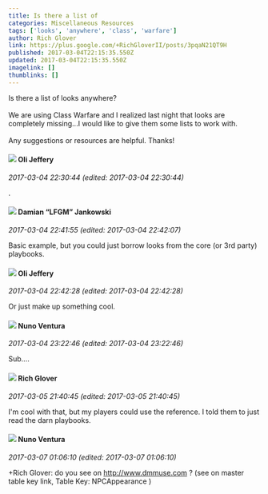 ```yaml
---
title: Is there a list of
categories: Miscellaneous Resources
tags: ['looks', 'anywhere', 'class', 'warfare']
author: Rich Glover
link: https://plus.google.com/+RichGloverII/posts/3pqaN21QT9H
published: 2017-03-04T22:15:35.550Z
updated: 2017-03-04T22:15:35.550Z
imagelink: []
thumblinks: []
---
```


Is there a list of looks anywhere? <br /><br />We are using Class Warfare and I realized last night that looks are completely missing...I would like to give them some lists to work with. <br /><br />Any suggestions or resources are helpful. Thanks!
<div id='comment z120cfkaxnjcxnwck23njnyqbujdg5yts'>
  <h4><img src='{{site.baseurl}}//images/avatars/101126823496630380540_photo.jpg'> Oli Jeffery</h4>
      <p><cite>2017-03-04 22:30:44 (edited: 2017-03-04 22:30:44)</cite></p>
        <p>.</p>
</div>
        

<div id='comment z120cfkaxnjcxnwck23njnyqbujdg5yts'>
  <h4><img src='{{site.baseurl}}//images/avatars/100476170927206311405_photo.jpg'> Damian “LFGM” Jankowski</h4>
      <p><cite>2017-03-04 22:41:55 (edited: 2017-03-04 22:42:07)</cite></p>
        <p>Basic example, but you could just borrow looks from the core (or 3rd party) playbooks.</p>
</div>
        

<div id='comment z120cfkaxnjcxnwck23njnyqbujdg5yts'>
  <h4><img src='{{site.baseurl}}//images/avatars/101126823496630380540_photo.jpg'> Oli Jeffery</h4>
      <p><cite>2017-03-04 22:42:28 (edited: 2017-03-04 22:42:28)</cite></p>
        <p>Or just make up something cool.</p>
</div>
        

<div id='comment z120cfkaxnjcxnwck23njnyqbujdg5yts'>
  <h4><img src='{{site.baseurl}}//images/avatars/100324320249064816126_photo.jpg'> Nuno Ventura</h4>
      <p><cite>2017-03-04 23:22:46 (edited: 2017-03-04 23:22:46)</cite></p>
        <p>Sub....</p>
</div>
        

<div id='comment z120cfkaxnjcxnwck23njnyqbujdg5yts'>
  <h4><img src='{{site.baseurl}}//images/avatars/105380845941420006537_photo.jpg'> Rich Glover</h4>
      <p><cite>2017-03-05 21:40:45 (edited: 2017-03-05 21:40:45)</cite></p>
        <p>I&#39;m cool with that, but my players could use the reference. I told them to just read the darn playbooks.</p>
</div>
        

<div id='comment z120cfkaxnjcxnwck23njnyqbujdg5yts'>
  <h4><img src='{{site.baseurl}}//images/avatars/100324320249064816126_photo.jpg'> Nuno Ventura</h4>
      <p><cite>2017-03-07 01:06:10 (edited: 2017-03-07 01:06:10)</cite></p>
        <p>+Rich Glover: do you see on <a href="http://www.dmmuse.com" class="ot-anchor">http://www.dmmuse.com</a> ?  (see on master table key link, Table Key: NPCAppearance )</p>
</div>
        